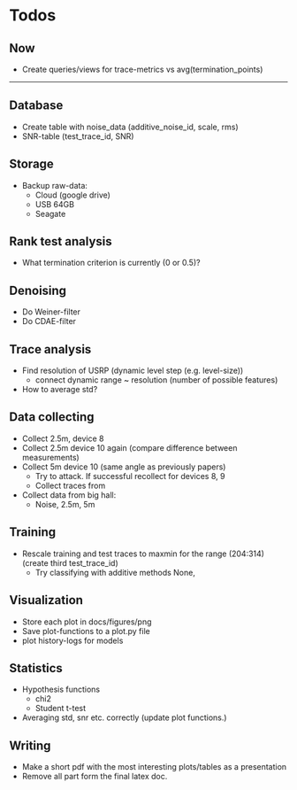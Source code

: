 # Todos
## Now
- Create queries/views for trace-metrics vs avg(termination_points)
---

## Database
- Create table with noise_data (additive_noise_id, scale, rms)
- SNR-table (test_trace_id, SNR)

## Storage
- Backup raw-data:
  - Cloud (google drive)
  - USB 64GB
  - Seagate

## Rank test analysis
- What termination criterion is currently (0 or 0.5)?

## Denoising
- Do Weiner-filter
- Do CDAE-filter

## Trace analysis
- Find resolution of USRP (dynamic level step (e.g. level-size))
  - connect dynamic range ~ resolution (number of possible features)
- How to average std?

## Data collecting
- Collect 2.5m, device 8
- Collect 2.5m device 10 again (compare difference between measurements)
- Collect 5m device 10 (same angle as previously papers)
  - Try to attack. If successful recollect for devices 8, 9
  - Collect traces from 
- Collect data from big hall:
  - Noise, 2.5m, 5m

## Training
- Rescale training and test traces to maxmin for the range (204:314) (create third test_trace_id)
  - Try classifying with additive methods None, 

## Visualization
- Store each plot in docs/figures/png
- Save plot-functions to a plot.py file
- plot history-logs for models

## Statistics
- Hypothesis functions
  - chi2
  - Student t-test
- Averaging std, snr etc. correctly (update plot functions.)

## Writing
- Make a short pdf with the most interesting plots/tables as a presentation
- Remove all part form the final latex doc.